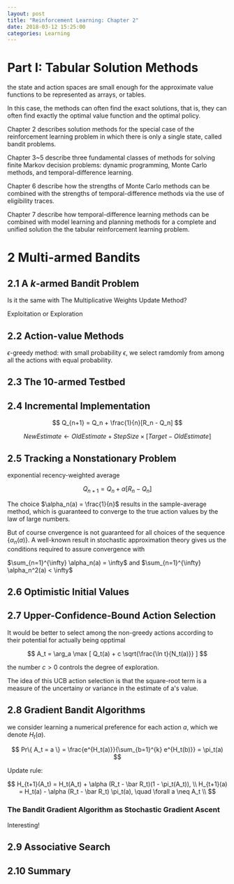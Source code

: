 ```yaml
---
layout: post
title: "Reinforcement Learning: Chapter 2"
date: 2018-03-12 15:25:00
categories: Learning
---
```


# Part I: Tabular Solution Methods

the state and action spaces are small enough for the approximate value functions to be represented as arrays, or tables.

In this case, the methods can often find the exact solutions, that is, they can often find exactly the optimal value function and the optimal policy.

Chapter 2 describes solution methods for the special case of the reinforcement learning problem in which there is only a single state, called bandit problems.

Chapter 3~5 describe three fundamental classes of methods for solving finite Markov decision problems: dynamic programming, Monte Carlo methods, and temporal-difference learning.

Chapter 6 describe how the strengths of Monte Carlo methods can be combined with the strengths of temporal-difference methods via the use of eligibility traces.

Chapter 7 describe how temporal-difference learning methods can be combined with model learning and planning methods for a complete and unified solution the the tabular reinforcement learning problem.

# 2 Multi-armed Bandits

## 2.1 A $k$-armed Bandit Problem

Is it the same with The Multiplicative Weights Update Method?

Exploitation or Exploration

## 2.2 Action-value Methods

$\epsilon$-greedy method: with small probability $\epsilon$, we select ramdomly from among all the actions with equal probability.

## 2.3 The 10-armed Testbed

## 2.4 Incremental Implementation

$$
Q_{n+1} = Q_n + \frac{1}{n}[R_n - Q_n]
$$

$$
NewEstimate \leftarrow OldEstimate + StepSize \times [Target - OldEstimate]
$$

## 2.5 Tracking a Nonstationary Problem

exponential recency-weighted average

$$
Q_{n+1} = Q_n + \alpha [R_n - Q_n]
$$


The choice $\alpha_n(a) = \frac{1}{n}$ results in the sample-average method, which is guaranteed to converge to the true action values by the law of large numbers.

But of course cnvergence is not guaranteed for all choices of the sequence $\{ \alpha_n(a) \}$. A well-known result in stochastic approximation theory gives us the conditions required to assure convergence with

$\sum_{n=1}^{\infty} \alpha_n(a) = \infty$ and $\sum_{n=1}^{\infty} \alpha_n^2(a) < \infty$

## 2.6 Optimistic Initial Values

## 2.7 Upper-Confidence-Bound Action Selection

It would be better to select among the non-greedy actions according to their potential for actually being opptimal

$$
A_t = \arg_a \max [ Q_t(a) + c \sqrt{\frac{\ln t}{N_t(a)}} ]
$$

the number $c > 0$ controls the degree of exploration.

The idea of this UCB action selection is that the square-root term is a measure of the uncertainy or variance in the estimate of a's value.

## 2.8 Gradient Bandit Algorithms

we consider learning a numerical preference for each action $a$, which we denote $H_t(a)$.

$$
Pr\{ A_t = a \} = \frac{e^{H_t(a)}}{\sum_{b=1}^{k} e^{H_t(b)}} = \pi_t(a)
$$

Update rule:

$$
H_{t+1}(A_t) = H_t(A_t) + \alpha (R_t - \bar R_t)(1 - \pi_t(A_t)), \\
H_{t+1}(a) = H_t(a) - \alpha (R_t - \bar R_t) \pi_t(a), \quad \forall a \neq A_t \\
$$

### The Bandit Gradient Algorithm as Stochastic Gradient Ascent

Interesting!

## 2.9 Associative Search

## 2.10 Summary


